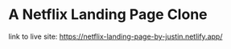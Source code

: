 # A Netflix Landing Page Clone

link to live site: https://netflix-landing-page-by-justin.netlify.app/
